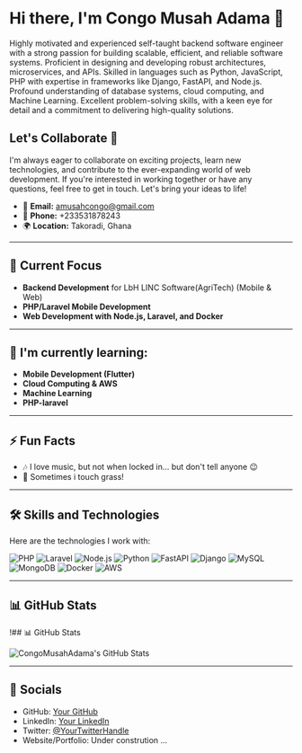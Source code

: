 # Hi there, I'm Congo Musah Adama 👋

Highly motivated and experienced self-taught backend software engineer with a strong passion for building scalable, efficient, and reliable software systems. Proficient in designing and developing robust architectures, microservices, and APIs. Skilled in languages such as Python, JavaScript, PHP with expertise in frameworks like Django, FastAPI, and Node.js. Profound understanding of database systems, cloud computing, and Machine Learning. Excellent problem-solving skills, with a keen eye for detail and a commitment to delivering high-quality solutions.

## Let's Collaborate 🤝
I'm always eager to collaborate on exciting projects, learn new technologies, and contribute to the ever-expanding world of web development. If you're interested in working together or have any questions, feel free to get in touch. Let's bring your ideas to life!

- 📧 **Email:** [amusahcongo@gmail.com](mailto:amusahcongo@gmail.com)
- 📱 **Phone:** +233531878243
- 🌍 **Location:** Takoradi, Ghana

---

## 🚀 Current Focus
- **Backend Development** for LbH LINC Software(AgriTech) (Mobile & Web)
- **PHP/Laravel Mobile Development**
- **Web Development with Node.js, Laravel, and Docker**

---

## 🧠 I'm currently learning:
- **Mobile Development (Flutter)**
- **Cloud Computing & AWS**
- **Machine Learning**
- **PHP-laravel**

---

## ⚡ Fun Facts
- 🎶 I love music, but not when locked in... but don't tell anyone 😉
- 🏀 Sometimes i touch grass!

---

## 🛠 Skills and Technologies

Here are the technologies I work with:

![PHP](https://img.shields.io/badge/PHP-777BB4?style=flat&logo=php&logoColor=white)
![Laravel](https://img.shields.io/badge/Laravel-FF2D20?style=flat&logo=laravel&logoColor=white)
![Node.js](https://img.shields.io/badge/Node.js-339933?style=flat&logo=node.js&logoColor=white)
![Python](https://img.shields.io/badge/Python-3776AB?style=flat&logo=python&logoColor=white)
![FastAPI](https://img.shields.io/badge/FastAPI-009688?style=flat&logo=fastapi&logoColor=white)
![Django](https://img.shields.io/badge/Django-092D2F?style=flat&logo=django&logoColor=white)
![MySQL](https://img.shields.io/badge/MySQL-4479A1?style=flat&logo=mysql&logoColor=white)
![MongoDB](https://img.shields.io/badge/MongoDB-47A248?style=flat&logo=mongodb&logoColor=white)
![Docker](https://img.shields.io/badge/Docker-2496ED?style=flat&logo=docker&logoColor=white)
![AWS](https://img.shields.io/badge/Amazon%20AWS-232F3E?style=flat&logo=amazon-aws&logoColor=white)

---

## 📊 GitHub Stats

!## 📊 GitHub Stats

![CongoMusahAdama's GitHub Stats](https://github-readme-stats.vercel.app/api?username=CongoMusahAdama&show_icons=true&hide_title=true&count_private=true&hide=prs&theme=radical)


---

## 🔗 Socials
- GitHub: [Your GitHub](https://github.com/CongoMusahAdama)
- LinkedIn: [Your LinkedIn](https://www.linkedin.com/in/musah-congo-766bb3224)
- Twitter: [@YourTwitterHandle](https://twitter.com/@1real_vee)
- Website/Portfolio: Under constrution ...
